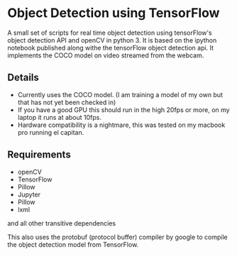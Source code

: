 # Object Detection using TensorFlow

A small set of scripts for real time object detection using tensorFlow's object detection API and openCV in python 3\. It is based on the ipython notebook published along withe the tensorFlow object detection api. It implements the COCO model on video streamed from the webcam.

## Details

- Currently uses the COCO model. (I am training a model of my own but that has not yet been checked in)
- If you have a good GPU this should run in the high 20fps or more, on my laptop it runs at about 10fps.
- Hardware compatibility is a nightmare, this was tested on my macbook pro running el capitan.

## Requirements

- openCV
- TensorFlow
- Pillow
- Jupyter
- Pillow
- lxml

and all other transitive dependencies

This also uses the protobuf (protocol buffer) compiler by google to compile the object detection model from TensorFlow.
